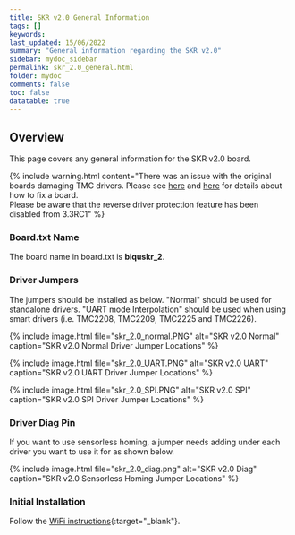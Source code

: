 ```yaml
---
title: SKR v2.0 General Information
tags: []
keywords: 
last_updated: 15/06/2022
summary: "General information regarding the SKR v2.0"
sidebar: mydoc_sidebar
permalink: skr_2.0_general.html
folder: mydoc
comments: false
toc: false
datatable: true
---
```


## Overview

This page covers any general information for the SKR v2.0 board.  

{% include warning.html content="There was an issue with the original boards damaging TMC drivers. Please see [here](https://docs.google.com/document/d/1IeKgfE2WIDjqH1fx5Yg7n1FOHVwhDFmDlZ-7QMlOEV0/edit?fbclid=IwAR2-b687dNy2ktrpiLEf-orZke0lbB_FhXCG9NwP7MFVzUYijo__ZRVMrks) and [here](https://docs.google.com/document/d/1swmc4HvP9vxrxV2b9LVGa_I7GLTQGogQns7CfMYCckA/edit?fbclid=IwAR2-b687dNy2ktrpiLEf-orZke0lbB_FhXCG9NwP7MFVzUYijo__ZRVMrks) for details about how to fix a board.  
Please be aware that the reverse driver protection feature has been disabled from 3.3RC1" %}

### Board.txt Name

The board name in board.txt is **biquskr_2**.

### Driver Jumpers

The jumpers should be installed as below. "Normal" should be used for standalone drivers. "UART mode Interpolation" should be used when using smart drivers (i.e. TMC2208, TMC2209, TMC2225 and TMC2226).  

{% include image.html file="skr_2.0_normal.PNG" alt="SKR v2.0 Normal" caption="SKR v2.0 Normal Driver Jumper Locations" %}

{% include image.html file="skr_2.0_UART.PNG" alt="SKR v2.0 UART" caption="SKR v2.0 UART Driver Jumper Locations" %}

{% include image.html file="skr_2.0_SPI.PNG" alt="SKR v2.0 SPI" caption="SKR v2.0 SPI Driver Jumper Locations" %}

### Driver Diag Pin

If you want to use sensorless homing, a jumper needs adding under each driver you want to use it for as shown below.

{% include image.html file="skr_2.0_diag.png" alt="SKR v2.0 Diag" caption="SKR v2.0 Sensorless Homing Jumper Locations" %}

### Initial Installation

Follow the [WiFi instructions](skr_2.0_connected_wifi.html){:target="_blank"}.
